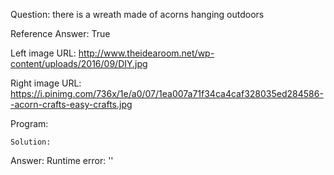 Question: there is a wreath made of acorns hanging outdoors

Reference Answer: True

Left image URL: http://www.theidearoom.net/wp-content/uploads/2016/09/DIY.jpg

Right image URL: https://i.pinimg.com/736x/1e/a0/07/1ea007a71f34ca4caf328035ed284586--acorn-crafts-easy-crafts.jpg

Program:

```
Solution:
```
Answer: Runtime error: ''

